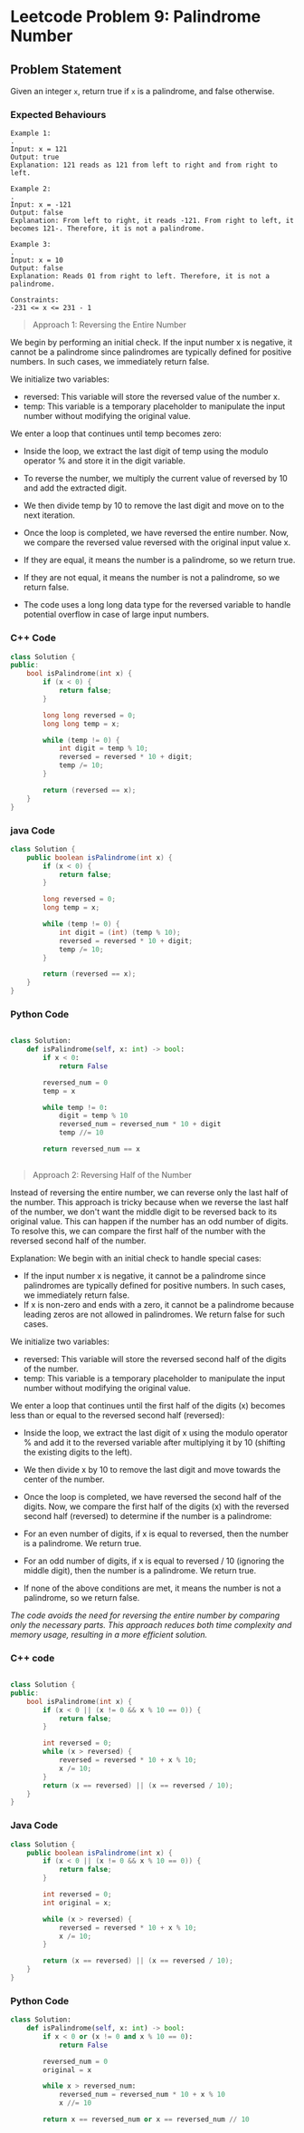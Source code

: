 # Leetcode Problem 9: Palindrome Number

## Problem Statement

Given an integer `x`, return true if `x` is a palindrome, and false otherwise.

### Expected Behaviours

```plaintext
Example 1:
.
Input: x = 121
Output: true
Explanation: 121 reads as 121 from left to right and from right to left.

Example 2:
.
Input: x = -121
Output: false
Explanation: From left to right, it reads -121. From right to left, it becomes 121-. Therefore, it is not a palindrome.

Example 3:
.
Input: x = 10
Output: false
Explanation: Reads 01 from right to left. Therefore, it is not a palindrome.

Constraints:
-231 <= x <= 231 - 1
```

> Approach 1: Reversing the Entire Number

We begin by performing an initial check. If the input number x is negative, it cannot be a palindrome since palindromes are typically defined for positive numbers. In such cases, we immediately return false.

We initialize two variables:

- reversed: This variable will store the reversed value of the number x.
- temp: This variable is a temporary placeholder to manipulate the input number without modifying the original value.

We enter a loop that continues until temp becomes zero:

- Inside the loop, we extract the last digit of temp using the modulo operator % and store it in the digit variable.
- To reverse the number, we multiply the current value of reversed by 10 and add the extracted digit.
- We then divide temp by 10 to remove the last digit and move on to the next iteration.
- Once the loop is completed, we have reversed the entire number. Now, we compare the reversed value reversed with the original input value x.

- If they are equal, it means the number is a palindrome, so we return true.
- If they are not equal, it means the number is not a palindrome, so we return false.
- The code uses a long long data type for the reversed variable to handle potential overflow in case of large input numbers.

### C++ Code

```cpp
class Solution {
public:
    bool isPalindrome(int x) {
        if (x < 0) {
            return false;
        }

        long long reversed = 0;
        long long temp = x;

        while (temp != 0) {
            int digit = temp % 10;
            reversed = reversed * 10 + digit;
            temp /= 10;
        }

        return (reversed == x);
    }
}
```

### java Code

```java
class Solution {
    public boolean isPalindrome(int x) {
        if (x < 0) {
            return false;
        }

        long reversed = 0;
        long temp = x;

        while (temp != 0) {
            int digit = (int) (temp % 10);
            reversed = reversed * 10 + digit;
            temp /= 10;
        }

        return (reversed == x);
    }
}
```

### Python Code

```Python

class Solution:
    def isPalindrome(self, x: int) -> bool:
        if x < 0:
            return False

        reversed_num = 0
        temp = x

        while temp != 0:
            digit = temp % 10
            reversed_num = reversed_num * 10 + digit
            temp //= 10

        return reversed_num == x
        
```


> Approach 2: Reversing Half of the Number

Instead of reversing the entire number, we can reverse only the last half of the number. This approach is tricky because when we reverse the last half of the number, we don't want the middle digit to be reversed back to its original value. This can happen if the number has an odd number of digits. To resolve this, we can compare the first half of the number with the reversed second half of the number.

Explanation:
We begin with an initial check to handle special cases:

- If the input number x is negative, it cannot be a palindrome since palindromes are typically defined for positive numbers. In such cases, we immediately return false.
- If x is non-zero and ends with a zero, it cannot be a palindrome because leading zeros are not allowed in palindromes. We return false for such cases.

We initialize two variables:

- reversed: This variable will store the reversed second half of the digits of the number.
- temp: This variable is a temporary placeholder to manipulate the input number without modifying the original value.

We enter a loop that continues until the first half of the digits (x) becomes less than or equal to the reversed second half (reversed):
- Inside the loop, we extract the last digit of x using the modulo operator % and add it to the reversed variable after multiplying it by 10 (shifting the existing digits to the left).
- We then divide x by 10 to remove the last digit and move towards the center of the number.
- Once the loop is completed, we have reversed the second half of the digits. Now, we compare the first half of the digits (x) with the reversed second half (reversed) to determine if the number is a palindrome:

- For an even number of digits, if x is equal to reversed, then the number is a palindrome. We return true.
- For an odd number of digits, if x is equal to reversed / 10 (ignoring the middle digit), then the number is a palindrome. We return true.
- If none of the above conditions are met, it means the number is not a palindrome, so we return false.

*The code avoids the need for reversing the entire number by comparing only the necessary parts. This approach reduces both time complexity and memory usage, resulting in a more efficient solution.*

### C++ code

```cpp

class Solution {
public:
    bool isPalindrome(int x) {
        if (x < 0 || (x != 0 && x % 10 == 0)) {
            return false;
        }

        int reversed = 0;
        while (x > reversed) {
            reversed = reversed * 10 + x % 10;
            x /= 10;
        }
        return (x == reversed) || (x == reversed / 10);
    }
}
```


### Java Code

```java
class Solution {
    public boolean isPalindrome(int x) {
        if (x < 0 || (x != 0 && x % 10 == 0)) {
            return false;
        }

        int reversed = 0;
        int original = x;

        while (x > reversed) {
            reversed = reversed * 10 + x % 10;
            x /= 10;
        }

        return (x == reversed) || (x == reversed / 10);
    }
}
```
### Python Code

```python
class Solution:
    def isPalindrome(self, x: int) -> bool:
        if x < 0 or (x != 0 and x % 10 == 0):
            return False

        reversed_num = 0
        original = x

        while x > reversed_num:
            reversed_num = reversed_num * 10 + x % 10
            x //= 10

        return x == reversed_num or x == reversed_num // 10
        
```

